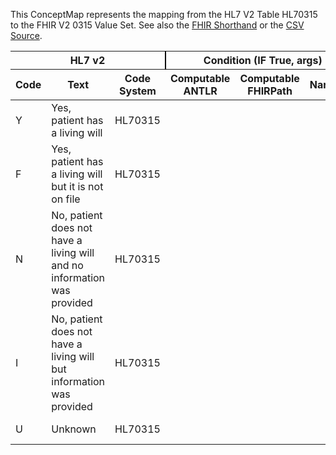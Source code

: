 
This ConceptMap represents the mapping from the HL7 V2 Table HL70315 to the FHIR V2 0315 Value Set. See also the <a href='https://github.com/HL7/v2-to-fhir/blob/master/tank/Table HL70315 to V2 0315.fsh'>FHIR Shorthand</a> or the <a href='https://github.com/HL7/v2-to-fhir/blob/master/mappings/codesystems/HL7 Concept Map_ LivingWill - Sheet1.csv'>CSV Source</a>.
<table class='grid'><thead>
<tr><th colspan='3' style='border-right: 2px solid black;'>HL7 v2</th><th colspan='3' style='border-right: 2px solid black;'>Condition (IF True, args)</th><th colspan='4'>HL7 FHIR</th><th rowspan='2'>Comments</th></tr>
<tr><th>Code</th><th>Text</th><th>Code System</th><th>Computable ANTLR</th><th>Computable FHIRPath</th><th>Narrative</th><th>Code</th><th>Proposed Extension</th><th>Display</th><th>Code System</th></tr></thead>
<tbody>
<tr><td>Y</td><td>Yes, patient has a living will</td><td style='border-right: 2px'>HL70315</td><td style='border-right: 2px'></td><td style='border-right: 2px'></td><td style='border-right: 2px'></td><td>Y</td><td style='border-right: 2px'></td><td>Yes, patient has a living will</td><td><a href='https://hl7.org/fhir/R4/v2/0315/index.html'>http://terminology.hl7.org/CodeSystem/v2-0315</a></td><td style='border-right: 2px'></td></tr>
<tr><td>F</td><td>Yes, patient has a living will but it is not on file</td><td style='border-right: 2px'>HL70315</td><td style='border-right: 2px'></td><td style='border-right: 2px'></td><td style='border-right: 2px'></td><td>F</td><td style='border-right: 2px'></td><td>Yes, patient has a living will but it is not on file</td><td><a href='https://hl7.org/fhir/R4/v2/0315/index.html'>http://terminology.hl7.org/CodeSystem/v2-0315</a></td><td style='border-right: 2px'></td></tr>
<tr><td>N</td><td>No, patient does not have a living will and no information was provided</td><td style='border-right: 2px'>HL70315</td><td style='border-right: 2px'></td><td style='border-right: 2px'></td><td style='border-right: 2px'></td><td>N</td><td style='border-right: 2px'></td><td>No, patient does not have a living will and no information was provided</td><td><a href='https://hl7.org/fhir/R4/v2/0315/index.html'>http://terminology.hl7.org/CodeSystem/v2-0315</a></td><td style='border-right: 2px'></td></tr>
<tr><td>I</td><td>No, patient does not have a living will but information was provided</td><td style='border-right: 2px'>HL70315</td><td style='border-right: 2px'></td><td style='border-right: 2px'></td><td style='border-right: 2px'></td><td>I</td><td style='border-right: 2px'></td><td>No, patient does not have a living will but information was provided</td><td><a href='https://hl7.org/fhir/R4/v2/0315/index.html'>http://terminology.hl7.org/CodeSystem/v2-0315</a></td><td style='border-right: 2px'></td></tr>
<tr><td>U</td><td>Unknown</td><td style='border-right: 2px'>HL70315</td><td style='border-right: 2px'></td><td style='border-right: 2px'></td><td style='border-right: 2px'></td><td>U</td><td style='border-right: 2px'></td><td>Unknown</td><td><a href='https://hl7.org/fhir/R4/v2/0315/index.html'>http://terminology.hl7.org/CodeSystem/v2-0315</a></td><td style='border-right: 2px'></td></tr>
</tbody></table>
